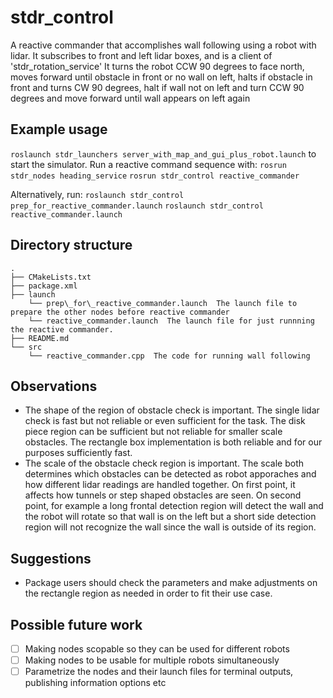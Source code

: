 # stdr_control
A reactive commander that accomplishes wall following using a robot with lidar.
It subscribes to front and left lidar boxes, and is a client of 'stdr_rotation_service'
It turns the robot CCW 90 degrees to face north, moves forward until obstacle in front or no wall on left,
halts if obstacle in front and turns CW 90 degrees, halt if wall not on left and turn CCW 90 degrees 
and move forward until wall appears on left again

## Example usage
`roslaunch stdr_launchers server_with_map_and_gui_plus_robot.launch`
to start the simulator.  Run a reactive command sequence with:
`rosrun stdr_nodes heading_service`
`rosrun stdr_control reactive_commander`

Alternatively, run:
`roslaunch stdr_control prep_for_reactive_commander.launch`
`roslaunch stdr_control reactive_commander.launch`


## Directory structure
```
.
├── CMakeLists.txt
├── package.xml
├── launch
    └── prep\_for\_reactive_commander.launch  The launch file to prepare the other nodes before reactive commander
    └── reactive_commander.launch  The launch file for just runnning the reactive commander.
├── README.md
└── src
    └── reactive_commander.cpp  The code for running wall following
```


## Observations
- The shape of the region of obstacle check is important. The single lidar check is fast but not reliable or even sufficient for the task. The disk piece region can be sufficient but not reliable for smaller scale obstacles. The rectangle box implementation is both reliable and for our purposes sufficiently fast. 
- The scale of the obstacle check region is important. The scale both determines which obstacles can be detected as robot apporaches and how different lidar readings are handled together. On first point, it affects how tunnels or step shaped obstacles are seen. On second point, for example a long frontal detection region will detect the wall and the robot will rotate so that wall is on the left but a short side detection region will not recognize the wall since the wall is outside of its region.   


## Suggestions
- Package users should check the parameters and make adjustments on the rectangle region as needed in order to fit their use case.


## Possible future work
- [ ] Making nodes scopable so they can be used for different robots 
- [ ] Making nodes to be usable for multiple robots simultaneously
- [ ] Parametrize the nodes and their launch files for terminal outputs, publishing information options etc
